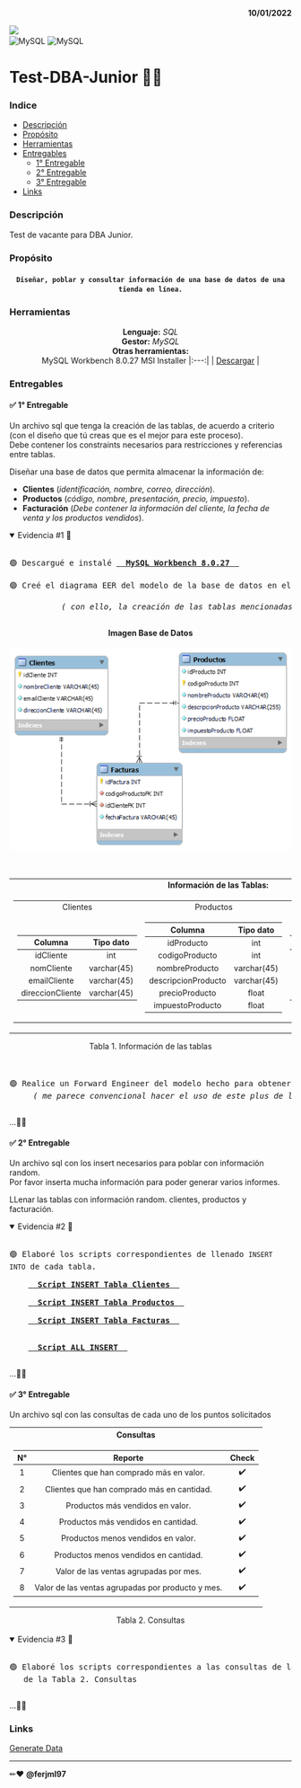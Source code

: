<p align ="right"> <b>10/01/2022</b></p>

![](https://img.shields.io/github/watchers/ferjml97/Test-DBA-Junior?style=social)  
![MySQL](https://img.shields.io/badge/SQL-yellow?style=flat)
![MySQL](https://img.shields.io/badge/MySQL-2B579A?style=flat&logo=mysql&logoColor=white)

# Test-DBA-Junior 👨‍💻

### Indice  
- [Descripción](https://github.com/ferjml97/Test-DBA-Junior#descripci%C3%B3n)  
- [Propósito](https://github.com/ferjml97/Test-DBA-Junior#prop%C3%B3sito)  
- [Herramientas](https://github.com/ferjml97/Test-DBA-Junior#herramientas)  
- [Entregables](https://github.com/ferjml97/Test-DBA-Junior#entregables)  
	- [1° Entregable](https://github.com/ferjml97/Test-DBA-Junior#-1-entregable)  
	- [2° Entregable](https://github.com/ferjml97/Test-DBA-Junior#-2-entregable)  
	- [3° Entregable](https://github.com/ferjml97/Test-DBA-Junior#-3-entregable) 
- [Links](https://github.com/ferjml97/Test-DBA-Junior#links)

### Descripción

Test de vacante para DBA Junior.

### Propósito

<div align = "center">
  
#### **`Diseñar, poblar y consultar información de una base de datos de una tienda en línea.`**

</div>

### Herramientas

<div align = "center">
  
**Lenguaje:** _SQL_  
**Gestor:** _MySQL_  
**Otras herramientas:**  
MySQL Workbench 8.0.27 MSI Installer
|:---:|
| [Descargar](https://dev.mysql.com/downloads/windows/installer/8.0.html) |
  
</div>

### Entregables

#### ✅ 1° Entregable

Un archivo sql que tenga la creación de las tablas, de acuerdo a criterio (con el diseño que tú creas que es el mejor para este proceso).  
Debe contener los constraints necesarios para restricciones y referencias entre tablas.

Diseñar una base de datos que permita almacenar la información de:
- **Clientes** (_identificación, nombre, correo, dirección_).
- **Productos** (_código, nombre, presentación, precio, impuesto_).
- **Facturación** (_Debe contener la información del cliente, la fecha de venta y los productos vendidos_).

<details open>
<summary> Evidencia #1 📑 </summary>
</br>
<pre>
🟢 Descargué e instalé <a href="https://github.com/ferjml97/Test-DBA-Junior#herramientas" target="_black"> <b> MySQL Workbench 8.0.27 </b> </a> </br>  
🟢 Creé el diagrama EER del modelo de la base de datos en el apartado de modelado de la herramienta. </br> 
    &nbsp;&nbsp;&nbsp;&nbsp;&nbsp; <i> ( con ello, la creación de las tablas mencionadas anteriormente en este apartado ). </i> </br>
</pre>

<div align = "center">
 <b> Imagen Base de Datos </b> </br> </br>
 <img src="https://github.com/ferjml97/Test-DBA-Junior/blob/main/img/img_modelo_DB.png" target="_black">
</div> </br></br>

<div align = "center">
<table>
  <tr align="center" > <td><b> Información de las Tablas: </b></td> </tr>
  <tr><td>
	  <table>
		  <tr align="center" > <td> Clientes </td> <td> Productos </td> <td> Facturas </td> </tr>
      <tr> <td>
  
  | Columna | Tipo dato |
  |:--:|:--:|
  | idCliente | int |
  | nomCliente | varchar(45) |
  | emailCliente | varchar(45) |
  | direccionCliente | varchar(45) |
 
  </td><td>

  | Columna | Tipo dato |
  |:--:|:--:|
  | idProducto | int |
  | codigoProducto | int |
  | nombreProducto | varchar(45) |
  | descripcionProducto | varchar(45) |
  | precioProducto | float |
  | impuestoProducto | float |

  </td><td>

  | Columna | Tipo dato |
  |:--:|:--:|
  | idFactura | int |
  | codigoProductoFK | int |
  | idClienteFK | int |
  | fechaFactura | varchar(45) |
  </td>
      </tr>
	  </table>   
  </tr>
</table>
Tabla 1. Información de las tablas </br> </br>
</div>
</br> 

<pre>
🟢 Realice un Forward Engineer del modelo hecho para obtener el <a href="https://github.com/ferjml97/Test-DBA-Junior/blob/main/scripts/script_DB.sql" target="_black"> <b> Script Model-DB </b> </a> para la creación de la base de datos. 
	<i> ( me parece convencional hacer el uso de este plus de la herramienta Workbench para facilitar el proceso ). </i> </br>
</pre>
...🐱‍👤  </br>

</details>


#### ✅ 2° Entregable

Un archivo sql con los insert necesarios para poblar con información random.  
Por favor inserta mucha información para poder generar varios informes.

LLenar las tablas con información random. clientes, productos y facturación.


<details open>
<summary> Evidencia #2 📑 </summary>
</br>
<pre>
🟢 Elaboré los scripts correspondientes de llenado <code>INSERT INTO</code> de cada tabla. </br>
	<a href="https://github.com/ferjml97/Test-DBA-Junior/blob/main/scripts/script_insert_clientesDB.sql" target="_black"> <b> Script INSERT Tabla Clientes </b> </a> </br> 
	<a href="https://github.com/ferjml97/Test-DBA-Junior/blob/main/scripts/script_insert_productosDB.sql" target="_black"> <b> Script INSERT Tabla Productos </b> </a> </br> 
	<a href="https://github.com/ferjml97/Test-DBA-Junior/blob/main/scripts/script_insert_facturasDB.sql" target="_black"> <b> Script INSERT Tabla Facturas </b> </a> </br>  </br> 
	<a href="https://github.com/ferjml97/Test-DBA-Junior/blob/main/scripts/script_all_insertsDB.sql" target="_black" alt="Contiene todos los scripts"> <b> Script ALL INSERT </b> </a> </br> 
</pre>
	
...🐱‍👤  </br>

</details>

#### ✅ 3° Entregable

Un archivo sql con las consultas de cada uno de los puntos solicitados 

<div align = "center">
<table>
  <tr><th> <b> Consultas </b> </th></tr>
  <tr><td>
    
  | N° | Reporte | Check|
  |:---:|:---:|:---:| 
  | 1 | Clientes que han comprado más en valor.  | ✔️ |
  | 2 | Clientes que han comprado más en cantidad.  | ✔️ |
  | 3 | Productos más vendidos en valor.  | ✔️ |
  | 4 | Productos más vendidos en cantidad.  | ✔️ |
  | 5 | Productos menos vendidos en valor.  | ✔️ |
  | 6 | Productos menos vendidos en cantidad.  | ✔️ |
  | 7 | Valor de las ventas agrupadas por mes.  | ✔️ |
  | 8 | Valor de las ventas agrupadas por producto y mes.  | ✔️ |

</table>
Tabla 2. Consultas </br> </br>
</div>

<details open>
<summary> Evidencia #3 📑 </summary>
</br>
<pre>
🟢 Elaboré los scripts correspondientes a las consultas de la tabla anterior de esta sección <a href="https://github.com/ferjml97/Test-DBA-Junior/blob/main/scripts/script_consultasDB.sql" target="_black"> <b> Script de CONSULTAS </b> </a>   
&nbsp;&nbsp; de la Tabla 2. Consultas </br> 
</pre>
	
...🐱‍👤  </br>

</details>

### Links
[Generate Data](https://generatedata.com/generator, "Generador Datos")

---
✏❤ **@ferjml97** 

